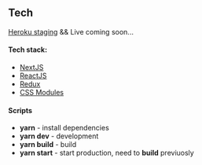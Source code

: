 ## Tech

[Heroku staging](https://tech.herokuapp.com/) && Live coming soon...

#### Tech stack:
* [NextJS](https://nextjs.org/)
* [ReactJS](https://reactjs.org/)
* [Redux](https://redux.js.org/)
* [CSS Modules](https://github.com/css-modules/css-modules)

#### Scripts
* __yarn__ - install dependencies
* __yarn dev__ - development
* __yarn build__ - build
* __yarn start__ - start production, need to __build__ previuosly
